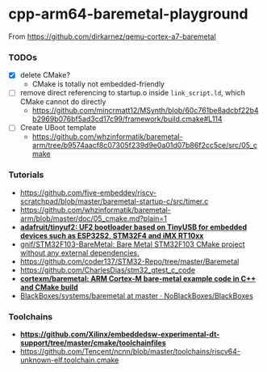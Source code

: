 cpp-arm64-baremetal-playground
==============================

From https://github.com/dirkarnez/qemu-cortex-a7-baremetal

### TODOs
- [x] delete CMake?
  - CMake is totally not embedded-friendly
- [ ] remove direct referencing to startup.o inside `link_script.ld`, which CMake cannot do directly
  - https://github.com/mincrmatt12/MSynth/blob/60c761be8adcbf22b4b2969b076bf5ad3cd17c99/framework/build.cmake#L114
- [ ] Create UBoot template
  - https://github.com/whzinformatik/baremetal-arm/tree/b9574aacf8c07305f239d9e0a01d07b86f2cc5ce/src/05_cmake

### Tutorials
- https://github.com/five-embeddev/riscv-scratchpad/blob/master/baremetal-startup-c/src/timer.c
- https://github.com/whzinformatik/baremetal-arm/blob/master/doc/05_cmake.md?plain=1
- [**adafruit/tinyuf2: UF2 bootloader based on TinyUSB for embedded devices such as ESP32S2, STM32F4 and iMX RT10xx**](https://github.com/adafruit/tinyuf2/tree/master)
- [gnif/STM32F103-BareMetal: Bare Metal STM32F103 CMake project without any external dependencies.](https://github.com/gnif/STM32F103-BareMetal)
- https://github.com/coder137/STM32-Repo/tree/master/Baremetal
- https://github.com/CharlesDias/stm32_gtest_c_code
- [**cortexm/baremetal: ARM Cortex-M bare-metal example code in C++ and CMake build**](https://github.com/cortexm/baremetal)
- [BlackBoxes/systems/baremetal at master · NoBlackBoxes/BlackBoxes](https://github.com/NoBlackBoxes/BlackBoxes/tree/master/systems/baremetal)

### Toolchains
- **https://github.com/Xilinx/embeddedsw-experimental-dt-support/tree/master/cmake/toolchainfiles**
- https://github.com/Tencent/ncnn/blob/master/toolchains/riscv64-unknown-elf.toolchain.cmake
